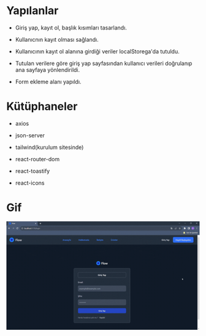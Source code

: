 # Yapılanlar

- Giriş yap, kayıt ol, başlık kısımları tasarlandı.

- Kullanıcnın kayıt olması sağlandı.

- Kullanıcının kayıt ol alanına girdiği veriler localStorega'da tutuldu.

- Tutulan verilere göre giriş yap sayfasından kullanıcı verileri doğrulanıp ana sayfaya yönlendirildi.

- Form ekleme alanı yapıldı.

<!-- # Yapılacaklar

- Email kontrolü için API kullanılacak(e-mail check invalid or disposable domain rapidapi) -->

# Kütüphaneler

- axios

- json-server

- tailwind(kurulum sitesinde)

- react-router-dom

- react-toastify

- react-icons

# Gif

<img src="public/screen.gif"/>
